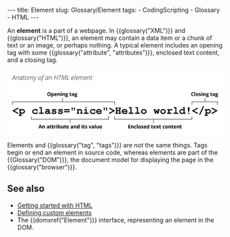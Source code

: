 --- title: Element slug: Glossary/Element tags: - CodingScripting - Glossary - HTML ---

An **element** is a part of a webpage. In {{glossary("XML")}} and {{glossary("HTML")}}, an element may contain a data item or a chunk of text or an image, or perhaps nothing. A typical element includes an opening tag with some {{glossary("attribute", "attributes")}}, enclosed text content, and a closing tag.

![Example: in &lt;p class="nice"&gt;Hello world!&lt;/p&gt;, '&lt;p class="nice"&gt;' is an opening tag, 'class="nice"' is an attribute and its value, 'Hello world!' is enclosed text content, and '&lt;/p&gt;' is a closing tag.](anatomy-of-an-html-element.png)

Elements and {{glossary("tag", "tags")}} are *not* the same things. Tags begin or end an element in source code, whereas elements are part of the {{Glossary("DOM")}}, the document model for displaying the page in the {{glossary("browser")}}.

See also
--------

-   [Getting started with HTML](/en-US/docs/Learn/HTML/Introduction_to_HTML/Getting_started)
-   [Defining custom elements](/en-US/docs/Web/Web_Components/Using_custom_elements)
-   The {{domxref("Element")}} interface, representing an element in the DOM.
